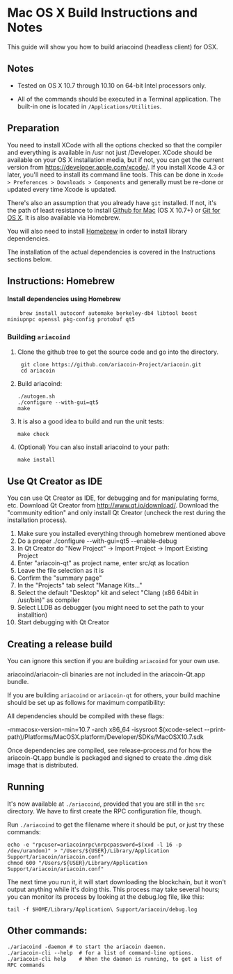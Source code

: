 Mac OS X Build Instructions and Notes
====================================
This guide will show you how to build ariacoind (headless client) for OSX.

Notes
-----

* Tested on OS X 10.7 through 10.10 on 64-bit Intel processors only.

* All of the commands should be executed in a Terminal application. The
built-in one is located in `/Applications/Utilities`.

Preparation
-----------

You need to install XCode with all the options checked so that the compiler
and everything is available in /usr not just /Developer. XCode should be
available on your OS X installation media, but if not, you can get the
current version from https://developer.apple.com/xcode/. If you install
Xcode 4.3 or later, you'll need to install its command line tools. This can
be done in `Xcode > Preferences > Downloads > Components` and generally must
be re-done or updated every time Xcode is updated.

There's also an assumption that you already have `git` installed. If
not, it's the path of least resistance to install [Github for Mac](https://mac.github.com/)
(OS X 10.7+) or
[Git for OS X](https://code.google.com/p/git-osx-installer/). It is also
available via Homebrew.

You will also need to install [Homebrew](http://brew.sh) in order to install library
dependencies.

The installation of the actual dependencies is covered in the Instructions
sections below.

Instructions: Homebrew
----------------------

#### Install dependencies using Homebrew

        brew install autoconf automake berkeley-db4 libtool boost miniupnpc openssl pkg-config protobuf qt5

### Building `ariacoind`

1. Clone the github tree to get the source code and go into the directory.

        git clone https://github.com/ariacoin-Project/ariacoin.git
        cd ariacoin

2.  Build ariacoind:

        ./autogen.sh
        ./configure --with-gui=qt5
        make

3.  It is also a good idea to build and run the unit tests:

        make check

4.  (Optional) You can also install ariacoind to your path:

        make install

Use Qt Creator as IDE
------------------------
You can use Qt Creator as IDE, for debugging and for manipulating forms, etc.
Download Qt Creator from http://www.qt.io/download/. Download the "community edition" and only install Qt Creator (uncheck the rest during the installation process).

1. Make sure you installed everything through homebrew mentioned above
2. Do a proper ./configure --with-gui=qt5 --enable-debug
3. In Qt Creator do "New Project" -> Import Project -> Import Existing Project
4. Enter "ariacoin-qt" as project name, enter src/qt as location
5. Leave the file selection as it is
6. Confirm the "summary page"
7. In the "Projects" tab select "Manage Kits..."
8. Select the default "Desktop" kit and select "Clang (x86 64bit in /usr/bin)" as compiler
9. Select LLDB as debugger (you might need to set the path to your installtion)
10. Start debugging with Qt Creator

Creating a release build
------------------------
You can ignore this section if you are building `ariacoind` for your own use.

ariacoind/ariacoin-cli binaries are not included in the ariacoin-Qt.app bundle.

If you are building `ariacoind` or `ariacoin-qt` for others, your build machine should be set up
as follows for maximum compatibility:

All dependencies should be compiled with these flags:

 -mmacosx-version-min=10.7
 -arch x86_64
 -isysroot $(xcode-select --print-path)/Platforms/MacOSX.platform/Developer/SDKs/MacOSX10.7.sdk

Once dependencies are compiled, see release-process.md for how the ariacoin-Qt.app
bundle is packaged and signed to create the .dmg disk image that is distributed.

Running
-------

It's now available at `./ariacoind`, provided that you are still in the `src`
directory. We have to first create the RPC configuration file, though.

Run `./ariacoind` to get the filename where it should be put, or just try these
commands:

    echo -e "rpcuser=ariacoinrpc\nrpcpassword=$(xxd -l 16 -p /dev/urandom)" > "/Users/${USER}/Library/Application Support/ariacoin/ariacoin.conf"
    chmod 600 "/Users/${USER}/Library/Application Support/ariacoin/ariacoin.conf"

The next time you run it, it will start downloading the blockchain, but it won't
output anything while it's doing this. This process may take several hours;
you can monitor its process by looking at the debug.log file, like this:

    tail -f $HOME/Library/Application\ Support/ariacoin/debug.log

Other commands:
-------

    ./ariacoind -daemon # to start the ariacoin daemon.
    ./ariacoin-cli --help  # for a list of command-line options.
    ./ariacoin-cli help    # When the daemon is running, to get a list of RPC commands
